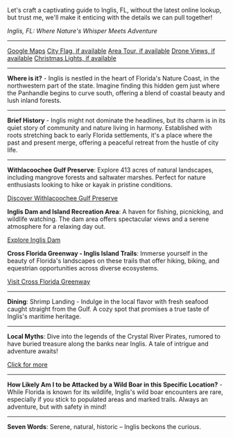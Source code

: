 Let's craft a captivating guide to Inglis, FL, without the latest online lookup, but trust me, we'll make it enticing with the details we can pull together!

*Inglis, FL: Where Nature's Whisper Meets Adventure*

---

[Google Maps](https://www.google.com/maps/place/Inglis,+FL/data=!3m1!1e3)
[City Flag, if available](https://www.google.com/search?tbm=isch&q=Inglis,+FL+Flag+Picture)
[Area Tour, if available](https://www.youtube.com/results?search_query=Inglis+FL+4k+tour)
[Drone Views, if available](https://www.youtube.com/results?search_query=Inglis+FL+4k+drone)
[Christmas Lights, if available](https://www.youtube.com/results?search_query=Inglis+FL+christmas+lights)

---

**Where is it?** - Inglis is nestled in the heart of Florida's Nature Coast, in the northwestern part of the state. Imagine finding this hidden gem just where the Panhandle begins to curve south, offering a blend of coastal beauty and lush inland forests. 

---

**Brief History** - Inglis might not dominate the headlines, but its charm is in its quiet story of community and nature living in harmony. Established with roots stretching back to early Florida settlements, it's a place where the past and present merge, offering a peaceful retreat from the hustle of city life. 

---

**Withlacoochee Gulf Preserve**: Explore 413 acres of natural landscapes, including mangrove forests and saltwater marshes. Perfect for nature enthusiasts looking to hike or kayak in pristine conditions.

  [Discover Withlacoochee Gulf Preserve](https://www.youtube.com/results?search_query=Inglis+FL+Withlacoochee+Gulf+Preserve)

**Inglis Dam and Island Recreation Area**: A haven for fishing, picnicking, and wildlife watching. The dam area offers spectacular views and a serene atmosphere for a relaxing day out.

  [Explore Inglis Dam](https://www.youtube.com/results?search_query=Inglis+FL+Inglis+Dam)

**Cross Florida Greenway - Inglis Island Trails**: Immerse yourself in the beauty of Florida's landscapes on these trails that offer hiking, biking, and equestrian opportunities across diverse ecosystems.

  [Visit Cross Florida Greenway](https://www.youtube.com/results?search_query=Inglis+FL+Cross+Florida+Greenway)

---

**Dining**: Shrimp Landing - Indulge in the local flavor with fresh seafood caught straight from the Gulf. A cozy spot that promises a true taste of Inglis's maritime heritage.

---

**Local Myths**: Dive into the legends of the Crystal River Pirates, rumored to have buried treasure along the banks near Inglis. A tale of intrigue and adventure awaits!

  [Click for more](https://www.google.com/search?q=Inglis+FL+Pirates+Legend)

---

**How Likely Am I to be Attacked by a Wild Boar in this Specific Location?** - While Florida is known for its wildlife, Inglis's wild boar encounters are rare, especially if you stick to populated areas and marked trails. Always an adventure, but with safety in mind!

---

**Seven Words**: Serene, natural, historic – Inglis beckons the curious.